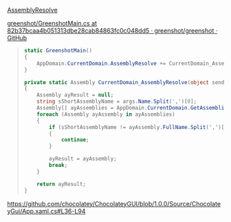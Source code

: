 [AssemblyResolve](https://github.com/microsoft/perfview/blob/main/src/HeapDump/Program.cs)

[greenshot/GreenshotMain.cs at 82b37bcaa4b051313dbe28cab84863fc0c048dd5 · greenshot/greenshot · GitHub](https://github.com/greenshot/greenshot/blob/82b37bcaa4b051313dbe28cab84863fc0c048dd5/src/Greenshot/GreenshotMain.cs#L35-L57)

> ```csharp
> static GreenshotMain()
> {
>     AppDomain.CurrentDomain.AssemblyResolve += CurrentDomain_AssemblyResolve;
> }
> 
> private static Assembly CurrentDomain_AssemblyResolve(object sender, ResolveEventArgs args)
> {
>     Assembly ayResult = null;
>     string sShortAssemblyName = args.Name.Split(',')[0];
>     Assembly[] ayAssemblies = AppDomain.CurrentDomain.GetAssemblies();
>     foreach (Assembly ayAssembly in ayAssemblies)
>     {
>         if (sShortAssemblyName != ayAssembly.FullName.Split(',')[0])
>         {
>             continue;
>         }
> 
>         ayResult = ayAssembly;
>         break;
>     }
> 
>     return ayResult;
> }
> ```

https://github.com/chocolatey/ChocolateyGUI/blob/1.0.0/Source/ChocolateyGui/App.xaml.cs#L36-L94
